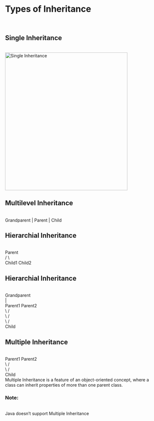 <h1>Types of Inheritance</h1><br>
<h2>Single Inheritance</h2><br>
<img src="https://media.geeksforgeeks.org/wp-content/uploads/20220728111827/1-660x329.jpg" alt="Single Inheritance" width="400" height="450">



<h2>Multilevel Inheritance</h2><br>
Grandparent
     |
  Parent
     |
  Child

<h2>Hierarchial Inheritance</h2><br>
      Parent<br>
      /    \<br>
Child1  Child2<br>

<h2>Hierarchial Inheritance</h2><br>
      Grandparent<br>
         |<br>
      Parent1    Parent2<br>
         \        /<br>
          \      /<br>
           \    /<br>
            Child<br>

<h2>Multiple Inheritance</h2><br>
Parent1  Parent2 <br>
    \     /<br>
     \   /<br>
      Child<br>
Multiple Inheritance is a feature of an object-oriented concept, where a class can inherit properties of more than one parent class.<br>
<h3>Note:</h3><br>
Java doesn’t support Multiple Inheritance
